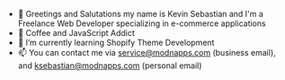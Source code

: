 - 👋 Greetings and Salutations my name is Kevin Sebastian and I'm a Freelance Web Developer specializing in e-commerce applications
- 👀 Coffee and JavaScript Addict
- 🌱 I’m currently learning Shopify Theme Development
- 📫 You can contact me via service@modnapps.com (business email), and ksebastian@modnapps.com (personal email)

<!---
modnappsllc/modnappsllc is a ✨ special ✨ repository because its `README.md` (this file) appears on your GitHub profile.
You can click the Preview link to take a look at your changes.
--->
